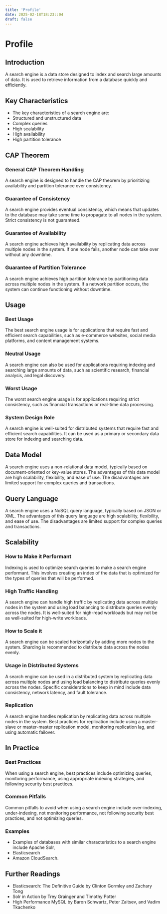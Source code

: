 ```yaml
---
title: 'Profile'
date: 2025-02-18T18:23::04
draft: false
---
```


# Profile

## **Introduction**

A search engine is a data store designed to index and search large amounts of data. It is used to retrieve information from a database quickly and efficiently.

## **Key Characteristics**

- The key characteristics of a search engine are:
- Structured and unstructured data
- Complex queries
- High scalability
- High availability
- High partition tolerance

## **CAP Theorem**

### **General CAP Theorem Handling**

A search engine is designed to handle the CAP theorem by prioritizing availability and partition tolerance over consistency.

### **Guarantee of Consistency**

A search engine provides eventual consistency, which means that updates to the database may take some time to propagate to all nodes in the system. Strict consistency is not guaranteed.

### **Guarantee of Availability**

A search engine achieves high availability by replicating data across multiple nodes in the system. If one node fails, another node can take over without any downtime.

### **Guarantee of Partition Tolerance**

A search engine achieves high partition tolerance by partitioning data across multiple nodes in the system. If a network partition occurs, the system can continue functioning without downtime.

## **Usage**

### **Best Usage**

The best search engine usage is for applications that require fast and efficient search capabilities, such as e-commerce websites, social media platforms, and content management systems.

### **Neutral Usage**

A search engine can also be used for applications requiring indexing and searching large amounts of data, such as scientific research, financial analysis, and legal discovery.

### **Worst Usage**

The worst search engine usage is for applications requiring strict consistency, such as financial transactions or real-time data processing.

### **System Design Role**

A search engine is well-suited for distributed systems that require fast and efficient search capabilities. It can be used as a primary or secondary data store for indexing and searching data.

## **Data Model**

A search engine uses a non-relational data model, typically based on document-oriented or key-value stores. The advantages of this data model are high scalability, flexibility, and ease of use. The disadvantages are limited support for complex queries and transactions.

## **Query Language**

A search engine uses a NoSQL query language, typically based on JSON or XML. The advantages of this query language are high scalability, flexibility, and ease of use. The disadvantages are limited support for complex queries and transactions.

## **Scalability**

### **How to Make it Performant**

Indexing is used to optimize search queries to make a search engine performant. This involves creating an index of the data that is optimized for the types of queries that will be performed.

### **High Traffic Handling**

A search engine can handle high traffic by replicating data across multiple nodes in the system and using load balancing to distribute queries evenly across the nodes. It is well-suited for high-read workloads but may not be as well-suited for high-write workloads.

### **How to Scale it**

A search engine can be scaled horizontally by adding more nodes to the system. Sharding is recommended to distribute data across the nodes evenly.

### **Usage in Distributed Systems**

A search engine can be used in a distributed system by replicating data across multiple nodes and using load balancing to distribute queries evenly across the nodes. Specific considerations to keep in mind include data consistency, network latency, and fault tolerance.

### **Replication**

A search engine handles replication by replicating data across multiple nodes in the system. Best practices for replication include using a master-slave or master-master replication model, monitoring replication lag, and using automatic failover.

## In Practice

### Best Practices

When using a search engine, best practices include optimizing queries, monitoring performance, using appropriate indexing strategies, and following security best practices.

### Common Pitfalls

Common pitfalls to avoid when using a search engine include over-indexing, under-indexing, not monitoring performance, not following security best practices, and not optimizing queries.

### Examples

- Examples of databases with similar characteristics to a search engine include Apache Solr,
- Elasticsearch
- Amazon CloudSearch.

## Further Readings

- Elasticsearch: The Definitive Guide by Clinton Gormley and Zachary Tong
- Solr in Action by Trey Grainger and Timothy Potter
- High Performance MySQL by Baron Schwartz, Peter Zaitsev, and Vadim Tkachenko
